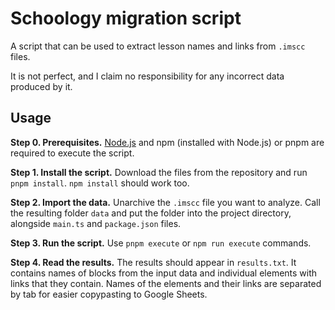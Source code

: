 # Schoology migration script

A script that can be used to extract lesson names and links from `.imscc` files.

It is not perfect, and I claim no responsibility for any incorrect data produced by it.

## Usage

**Step 0. Prerequisites.** [Node.js](https://nodejs.org) and npm (installed with Node.js) or pnpm are required to execute the script.

**Step 1. Install the script.** Download the files from the repository and run `pnpm install`. `npm install` should work too.

**Step 2. Import the data.** Unarchive the `.imscc` file you want to analyze. Call the resulting folder `data` and put the folder into the project directory, alongside `main.ts` and `package.json` files.

**Step 3. Run the script.** Use `pnpm execute` or `npm run execute` commands.

**Step 4. Read the results.** The results should appear in `results.txt`. It contains names of blocks from the input data and individual elements with links that they contain. Names of the elements and their links are separated by tab for easier copypasting to Google Sheets.
